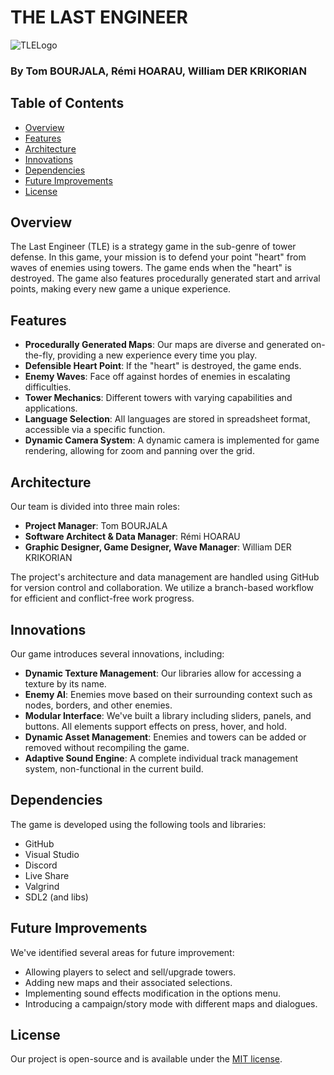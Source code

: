 # THE LAST ENGINEER
![TLELogo](https://github.com/tom-bourjala/ISEN-ALG-TLE/assets/31037693/7abe1745-4aef-4cca-bcbe-cd65b518cb3d)

### By Tom BOURJALA, Rémi HOARAU, William DER KRIKORIAN
## Table of Contents
- [Overview](#overview)
- [Features](#features)
- [Architecture](#architecture)
- [Innovations](#innovations)
- [Dependencies](#dependencies)
- [Future Improvements](#future-improvements)
- [License](#license)

## Overview
The Last Engineer (TLE) is a strategy game in the sub-genre of tower defense. In this game, your mission is to defend your point "heart" from waves of enemies using towers. The game ends when the "heart" is destroyed. The game also features procedurally generated start and arrival points, making every new game a unique experience.

## Features
- **Procedurally Generated Maps**: Our maps are diverse and generated on-the-fly, providing a new experience every time you play.
- **Defensible Heart Point**: If the "heart" is destroyed, the game ends.
- **Enemy Waves**: Face off against hordes of enemies in escalating difficulties.
- **Tower Mechanics**: Different towers with varying capabilities and applications.
- **Language Selection**: All languages are stored in spreadsheet format, accessible via a specific function.
- **Dynamic Camera System**: A dynamic camera is implemented for game rendering, allowing for zoom and panning over the grid.

## Architecture
Our team is divided into three main roles:
- **Project Manager**: Tom BOURJALA
- **Software Architect & Data Manager**: Rémi HOARAU
- **Graphic Designer, Game Designer, Wave Manager**: William DER KRIKORIAN

The project's architecture and data management are handled using GitHub for version control and collaboration. We utilize a branch-based workflow for efficient and conflict-free work progress.

## Innovations
Our game introduces several innovations, including:
- **Dynamic Texture Management**: Our libraries allow for accessing a texture by its name.
- **Enemy AI**: Enemies move based on their surrounding context such as nodes, borders, and other enemies.
- **Modular Interface**: We've built a library including sliders, panels, and buttons. All elements support effects on press, hover, and hold.
- **Dynamic Asset Management**: Enemies and towers can be added or removed without recompiling the game.
- **Adaptive Sound Engine**: A complete individual track management system, non-functional in the current build.

## Dependencies
The game is developed using the following tools and libraries:
- GitHub
- Visual Studio
- Discord
- Live Share
- Valgrind
- SDL2 (and libs)

## Future Improvements
We've identified several areas for future improvement:
- Allowing players to select and sell/upgrade towers.
- Adding new maps and their associated selections.
- Implementing sound effects modification in the options menu.
- Introducing a campaign/story mode with different maps and dialogues.

## License
Our project is open-source and is available under the [MIT license](https://opensource.org/licenses/MIT).

